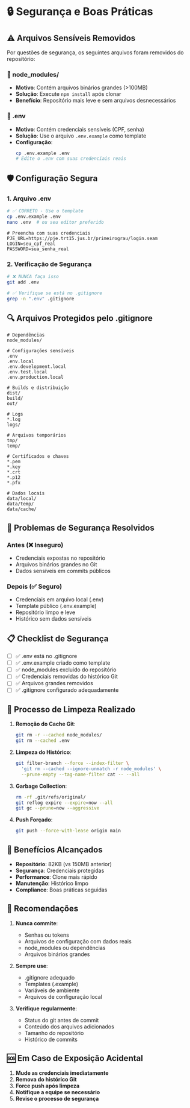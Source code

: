 # 🔒 Segurança e Boas Práticas

## ⚠️ Arquivos Sensíveis Removidos

Por questões de segurança, os seguintes arquivos foram removidos do repositório:

### 📁 node_modules/
- **Motivo**: Contém arquivos binários grandes (>100MB)
- **Solução**: Execute `npm install` após clonar
- **Benefício**: Repositório mais leve e sem arquivos desnecessários

### 🔐 .env
- **Motivo**: Contém credenciais sensíveis (CPF, senha)
- **Solução**: Use o arquivo `.env.example` como template
- **Configuração**:
  ```bash
  cp .env.example .env
  # Edite o .env com suas credenciais reais
  ```

## 🛡️ Configuração Segura

### 1. Arquivo .env
```bash
# ✅ CORRETO - Use o template
cp .env.example .env
nano .env  # ou seu editor preferido
```

```env
# Preencha com suas credenciais
PJE_URL=https://pje.trt15.jus.br/primeirograu/login.seam
LOGIN=seu_cpf_real
PASSWORD=sua_senha_real
```

### 2. Verificação de Segurança
```bash
# ❌ NUNCA faça isso
git add .env

# ✅ Verifique se está no .gitignore
grep -n ".env" .gitignore
```

## 🔍 Arquivos Protegidos pelo .gitignore

```gitignore
# Dependências
node_modules/

# Configurações sensíveis
.env
.env.local
.env.development.local
.env.test.local
.env.production.local

# Builds e distribuição
dist/
build/
out/

# Logs
*.log
logs/

# Arquivos temporários
tmp/
temp/

# Certificados e chaves
*.pem
*.key
*.crt
*.p12
*.pfx

# Dados locais
data/local/
data/temp/
data/cache/
```

## 🚨 Problemas de Segurança Resolvidos

### Antes (❌ Inseguro)
- Credenciais expostas no repositório
- Arquivos binários grandes no Git
- Dados sensíveis em commits públicos

### Depois (✅ Seguro)
- Credenciais em arquivo local (.env)
- Template público (.env.example)
- Repositório limpo e leve
- Histórico sem dados sensíveis

## 📋 Checklist de Segurança

- [ ] ✅ .env está no .gitignore
- [ ] ✅ .env.example criado como template
- [ ] ✅ node_modules excluído do repositório
- [ ] ✅ Credenciais removidas do histórico Git
- [ ] ✅ Arquivos grandes removidos
- [ ] ✅ .gitignore configurado adequadamente

## 🔄 Processo de Limpeza Realizado

1. **Remoção do Cache Git**:
   ```bash
   git rm -r --cached node_modules/
   git rm --cached .env
   ```

2. **Limpeza do Histórico**:
   ```bash
   git filter-branch --force --index-filter \
     'git rm --cached --ignore-unmatch -r node_modules' \
     --prune-empty --tag-name-filter cat -- --all
   ```

3. **Garbage Collection**:
   ```bash
   rm -rf .git/refs/original/
   git reflog expire --expire=now --all
   git gc --prune=now --aggressive
   ```

4. **Push Forçado**:
   ```bash
   git push --force-with-lease origin main
   ```

## 🎯 Benefícios Alcançados

- **Repositório**: 82KB (vs 150MB anterior)
- **Segurança**: Credenciais protegidas
- **Performance**: Clone mais rápido
- **Manutenção**: Histórico limpo
- **Compliance**: Boas práticas seguidas

## 📝 Recomendações

1. **Nunca commite**:
   - Senhas ou tokens
   - Arquivos de configuração com dados reais
   - node_modules ou dependências
   - Arquivos binários grandes

2. **Sempre use**:
   - .gitignore adequado
   - Templates (.example)
   - Variáveis de ambiente
   - Arquivos de configuração local

3. **Verifique regularmente**:
   - Status do git antes de commit
   - Conteúdo dos arquivos adicionados
   - Tamanho do repositório
   - Histórico de commits

## 🆘 Em Caso de Exposição Acidental

1. **Mude as credenciais imediatamente**
2. **Remova do histórico Git**
3. **Force push após limpeza**
4. **Notifique a equipe se necessário**
5. **Revise o processo de segurança**